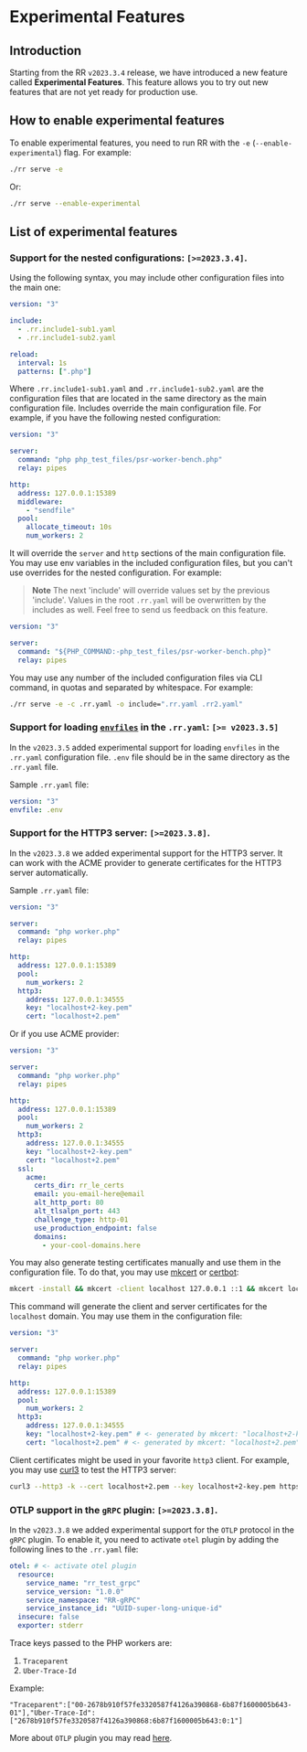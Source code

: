 # Experimental Features

## Introduction
Starting from the RR `v2023.3.4` release, we have introduced a new feature called **Experimental Features**. This feature allows you to try out new features that are not yet ready for production use.

## How to enable experimental features
To enable experimental features, you need to run RR with the `-e` (`--enable-experimental`) flag. For example:

```bash
./rr serve -e
```

Or:

```bash
./rr serve --enable-experimental
```

## List of experimental features

### Support for the nested configurations: `[>=2023.3.4]`. 

Using the following syntax, you may include other configuration files into the main one:

```yaml .rr.yaml
version: "3"

include:
  - .rr.include1-sub1.yaml
  - .rr.include1-sub2.yaml

reload:
  interval: 1s
  patterns: [".php"]
```
Where `.rr.include1-sub1.yaml` and `.rr.include1-sub2.yaml` are the configuration files that are located in the same directory as the main configuration file.
Includes override the main configuration file. For example, if you have the following nested configuration:

```yaml .rr.include1-sub1.yaml
version: "3"

server:
  command: "php php_test_files/psr-worker-bench.php"
  relay: pipes

http:
  address: 127.0.0.1:15389
  middleware:
    - "sendfile"
  pool:
    allocate_timeout: 10s
    num_workers: 2
```

It will override the `server` and `http` sections of the main configuration file. 
You may use env variables in the included configuration files, but you can't use overrides for the nested configuration. For example:

> **Note**
> The next 'include' will override values set by the previous 'include'. Values in the root `.rr.yaml` will be overwritten by the includes as well.
> Feel free to send us feedback on this feature.


```yaml .rr.include1-sub1.yaml
version: "3"

server:
  command: "${PHP_COMMAND:-php_test_files/psr-worker-bench.php}"
  relay: pipes
```

You may use any number of the included configuration files via CLI command, in quotas and separated by whitespace. For example:

```bash
./rr serve -e -c .rr.yaml -o include=".rr.yaml .rr2.yaml"
```

### Support for loading [`envfiles`](https://github.com/roadrunner-server/roadrunner/issues/1077) in the `.rr.yaml`: `[>= v2023.3.5]`
In the `v2023.3.5` added experimental support for loading `envfiles` in the `.rr.yaml` configuration file.
`.env` file should be in the same directory as the `.rr.yaml` file.

Sample `.rr.yaml` file:

```yaml .rr.yaml
version: "3"
envfile: .env
```

### Support for the HTTP3 server: `[>=2023.3.8]`. 
In the `v2023.3.8` we added experimental support for the HTTP3 server. It can work with the ACME provider to generate certificates for the HTTP3 server automatically.

Sample `.rr.yaml` file:

```yaml .rr.yaml   
version: "3"

server:
  command: "php worker.php"
  relay: pipes

http:
  address: 127.0.0.1:15389
  pool:
    num_workers: 2
  http3:
    address: 127.0.0.1:34555
    key: "localhost+2-key.pem"
    cert: "localhost+2.pem"
```

Or if you use ACME provider:

```yaml .rr.yaml
version: "3"

server:
  command: "php worker.php"
  relay: pipes

http:
  address: 127.0.0.1:15389
  pool:
    num_workers: 2
  http3:
    address: 127.0.0.1:34555
    key: "localhost+2-key.pem"
    cert: "localhost+2.pem"
  ssl:
    acme:
      certs_dir: rr_le_certs
      email: you-email-here@email
      alt_http_port: 80
      alt_tlsalpn_port: 443
      challenge_type: http-01
      use_production_endpoint: false
      domains:
        - your-cool-domains.here
```

You may also generate testing certificates manually and use them in the configuration file. To do that, you may use [mkcert](https://github.com/FiloSottile/mkcert) or [certbot](https://certbot.eff.org/):

```bash
mkcert -install && mkcert -client localhost 127.0.0.1 ::1 && mkcert localhost 127.0.0.1 ::1
```

This command will generate the client and server certificates for the `localhost` domain. You may use them in the configuration file:

```yaml .rr.yaml
version: "3"

server:
  command: "php worker.php"
  relay: pipes

http:
  address: 127.0.0.1:15389
  pool:
    num_workers: 2
  http3:
    address: 127.0.0.1:34555
    key: "localhost+2-key.pem" # <- generated by mkcert: "localhost+2-key.pem"
    cert: "localhost+2.pem" # <- generated by mkcert: "localhost+2.pem"
```

Client certificates might be used in your favorite `http3` client. For example, you may use [curl3](https://curl.se/docs/http3.html) to test the HTTP3 server:

```bash
curl3 --http3 -k --cert localhost+2.pem --key localhost+2-key.pem https://127.0.0.1:34555/
```

### OTLP support in the `gRPC` plugin: `[>=2023.3.8]`.
In the `v2023.3.8` we added experimental support for the `OTLP` protocol in the `gRPC` plugin. To enable it, you need to activate `otel` plugin by adding the following lines to the `.rr.yaml` file:

```yaml .rr.yaml
otel: # <- activate otel plugin
  resource:
    service_name: "rr_test_grpc"
    service_version: "1.0.0"
    service_namespace: "RR-gRPC"
    service_instance_id: "UUID-super-long-unique-id"
  insecure: false
  exporter: stderr
```

Trace keys passed to the PHP workers are:
1. `Traceparent`
2. `Uber-Trace-Id`

Example:
```log
"Traceparent":["00-2678b910f57fe3320587f4126a390868-6b87f1600005b643-01"],"Uber-Trace-Id":["2678b910f57fe3320587f4126a390868:6b87f1600005b643:0:1"]
```

More about `OTLP` plugin you may read [here](../lab/otel.md).